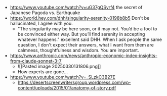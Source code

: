- https://www.youtube.com/watch?v=uG37gQSvrf4 the secret of Japanese Pagoda vs. Earthquake
- https://world.hey.com/dhh/singularity-serenity-0198b8b5 Don't be hallucinated, I agree with you.
	- "The singularity may be here soon, or it may not. You’d be a fool to be convinced either way. But you’ll find serenity in accepting whatever happens." excellent said DHH. When I ask people the same question, I don't expect their answers, what I want from them are calmness, thoughtfulness and wisdom. You are important.
- https://www.anthropic.com/news/anthropic-economic-index-insights-from-claude-sonnet-3-7
	- ![[Pasted image 20250330131806.png]]
	- How experts are gone...
- https://www.youtube.com/watch?v=_SLzkC3B27E
	- https://desertscreenwritersgroup.wordpress.com/wp-content/uploads/2015/01/anatomy-of-story.pdf